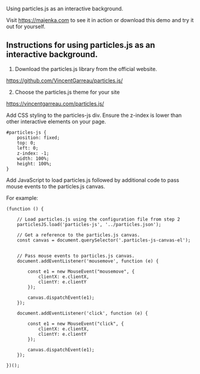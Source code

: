 Using particles.js as an interactive background.

Visit https://majenka.com to see it in action or download this demo and try it out for yourself.

Instructions for using particles.js as an interactive background.
-----------------------------------------------------------------

1) Download the particles.js library from the official website.

https://github.com/VincentGarreau/particles.js/

2) Choose the particles.js theme for your site

https://vincentgarreau.com/particles.js/

Add CSS styling to the particles-js div. Ensure the z-index is lower than other interactive elements on your page.

	#particles-js {
		position: fixed;
		top: 0;
		left: 0;
		z-index: -1;
		width: 100%;
		height: 100%;
	}


Add JavaScript to load particles.js followed by additional code to pass mouse events to the particles.js canvas.

For example:

	(function () {
	
	    // Load particles.js using the configuration file from step 2
	    particlesJS.load('particles-js', '../particles.json');
	
	    // Get a reference to the particles.js canvas.
	    const canvas = document.querySelector('.particles-js-canvas-el');

	
	    // Pass mouse events to particles.js canvas.
	    document.addEventListener('mousemove', function (e) {
	
	        const e1 = new MouseEvent("mousemove", {
	            clientX: e.clientX,
	            clientY: e.clientY
	        });
	
	        canvas.dispatchEvent(e1);        
	    });
	
	    document.addEventListener('click', function (e) {
	
	        const e1 = new MouseEvent("click", {
	            clientX: e.clientX,
	            clientY: e.clientY
	        });
	
	        canvas.dispatchEvent(e1);
	    });
		
	})();
